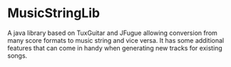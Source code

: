 MusicStringLib
==============

A java library based on TuxGuitar and JFugue allowing conversion from many score formats to music string and vice versa. It has some additional features that can come in handy when generating new tracks for existing songs.
